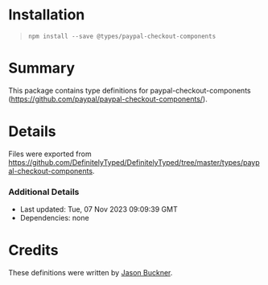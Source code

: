 # Installation
> `npm install --save @types/paypal-checkout-components`

# Summary
This package contains type definitions for paypal-checkout-components (https://github.com/paypal/paypal-checkout-components/).

# Details
Files were exported from https://github.com/DefinitelyTyped/DefinitelyTyped/tree/master/types/paypal-checkout-components.

### Additional Details
 * Last updated: Tue, 07 Nov 2023 09:09:39 GMT
 * Dependencies: none

# Credits
These definitions were written by [Jason Buckner](https://github.com/jbuckner).

